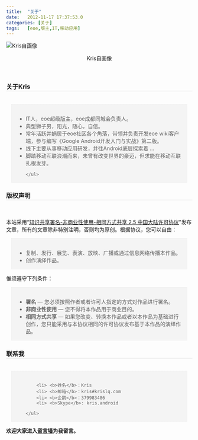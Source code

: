 ```yaml
---
title:	"关于"
date:	2012-11-17 17:37:53.0
categories:	[关于]
tags:	[eoe,版主,IT,移动应用]
---
```


<style type="text/css" media="screen">
blockquote{border:1px dotted #E7E7E7; background:#F4F4F4; padding:1em 1em 0; margin:0 14px 14px}
h3{border-bottom:2px solid #EEE;}
</style>
<div><img class="aligncenter" src="http://www.krislq.com/images/kris.png" alt="Kris自画像" /></div>
<p style="text-align: center;">Kris自画像</p>
<br>
<h3><b>关于Kris</b></h3> 
<br>
<blockquote>
	<ul>
		<li> IT人，eoe超级版主，eoe成都同城会负责人。<br>
		<li> 典型狮子男，阳光，随心，自信。<br>
		<li> 常年活跃并蜗居于eoe社区各个角落，带领并负责开发eoe wiki客户端，参与编写《Google Android开发入门与实战》第二版。<br>
		<li> 线下主要从事移动应用研发，并往Android底层探索着 ...<br>
		<li> 脚踏移动互联浪潮而来，未曾有改变世界的豪迈，但求能在移动互联扎根发芽。<br>

	</ul>
</blockquote>
<!--more-->
<h3><b>版权声明</b></h3> 
<br>
<p>本站采用“<a title="署名-非商业性使用-相同方式共享 2.5 中国大陆 (CC BY-NC-SA 2.5)" href="http://creativecommons.org/licenses/by-nc-sa/2.5/cn/" rel="nofollow" target="_blank">知识共享署名-非商业性使用-相同方式共享 2.5 中国大陆许可协议</a>”发布文章，所有的文章除非特别注明，否则均为原创。根据协议，您可以自由：</p>
<blockquote>
	<ul>
		<li>复制、发行、展览、表演、放映、广播或通过信息网络传播本作品。</li>
		<li>创作演绎作品。</li>
	</ul>
</blockquote>
<p>惟须遵守下列条件：</p>
<blockquote>
	<ul>
		<li><b>署名</b> — 您必须按照作者或者许可人指定的方式对作品进行署名。</li>
		<li><b>非商业性使用</b> — 您不得将本作品用于商业目的。</li>
		<li><b>相同方式共享</b> — 如果您改变、转换本作品或者以本作品为基础进行创作，您只能采用与本协议相同的许可协议发布基于本作品的演绎作品。</li>
	</ul>
</blockquote>

<h3><b>联系我</b></h3> 
<br>
<blockquote>
	<ul>

		<li> <b>姓名</b>：Kris 
		<li> <b>邮箱</b>：kris#krislq.com
		<li> <b>企鹅</b>：379983486
		<li> <b>Skype</b>: kris.android

	</ul>
</blockquote>
<strong>欢迎大家进入<a title="给我留言" href="http://krislq.com/wall"><b>留言墙</b></a>为我留言。</strong>
